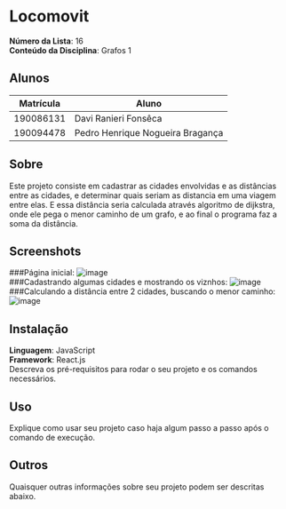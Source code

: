 # Locomovit

**Número da Lista**: 16<br>
**Conteúdo da Disciplina**: Grafos 1<br>

## Alunos
|Matrícula | Aluno |
| -- | -- |
| 190086131  |  Davi Ranieri Fonsêca |
| 190094478  |  Pedro Henrique Nogueira Bragança |

## Sobre 
Este projeto consiste em cadastrar as cidades envolvidas e as distâncias entre as cidades, e determinar quais seriam as distancia em uma viagem entre elas. E essa distância seria calculada através algoritmo de dijkstra, onde ele pega o menor caminho de um grafo, e ao final o programa faz a soma da distância.

## Screenshots
###Página inicial:
![image](https://user-images.githubusercontent.com/57445188/235748360-a359b17b-9110-4e1c-9113-2bbd59b30549.png)
<br>
###Cadastrando algumas cidades e mostrando os viznhos:
![image](https://user-images.githubusercontent.com/57445188/235748514-c0d846b2-2fb5-4846-bdca-24ac24e23725.png)
<br>
###Calculando a distância entre 2 cidades, buscando o menor caminho:
![image](https://user-images.githubusercontent.com/57445188/235749195-b7b3c0e8-749e-4e01-983b-0bd2df8c82b1.png)

## Instalação 
**Linguagem**: JavaScript<br>
**Framework**: React.js<br>
Descreva os pré-requisitos para rodar o seu projeto e os comandos necessários.

## Uso 
Explique como usar seu projeto caso haja algum passo a passo após o comando de execução.

## Outros 
Quaisquer outras informações sobre seu projeto podem ser descritas abaixo.




